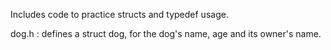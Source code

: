 Includes code to practice structs and typedef usage.

dog.h : defines a struct dog, for the dog's name, age and its owner's name.
